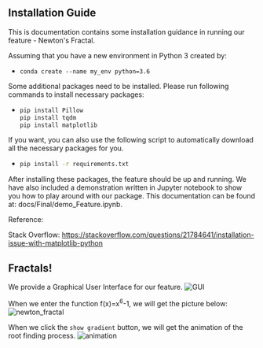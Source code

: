 ## Installation Guide

This is documentation contains some installation guidance in running our feature - Newton's Fractal.

Assuming that you have a new environment in Python 3 created by:

- ```
  conda create --name my_env python=3.6
  ```

Some additional packages need to be installed. Please run following commands to install necessary packages:

* ```bash
  pip install Pillow
  pip install tqdm
  pip install matplotlib
  ```

If you want, you can also use the following script to automatically download all the necessary packages for you.

- ```bash
  pip install -r requirements.txt
  ```

After installing these packages, the feature should be up and running. We have also included a demonstration written in Jupyter notebook to show you how to play around with our package. This documentation can be found at: docs/Final/demo_Feature.ipynb.

Reference: 

Stack Overflow: https://stackoverflow.com/questions/21784641/installation-issue-with-matplotlib-python

## Fractals!


We provide a Graphical User Interface for our feature.
![GUI](../docs/Final/Figures/Interface.png)

When we enter the function f(x)=x<sup>6</sup>-1, we will get the picture below:
![newton_fractal](../docs/Final/Figures/fractal.gif)

When we click the `show gradient` button, we will get the animation of the root finding process. 
![animation](../docs/Final/Figures/animation_cleaned.gif)
